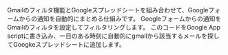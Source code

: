 Gmailのフィルタ機能とGoogleスプレッドシートを組み合わせて、Googleフォームからの通知を自動的にまとめる仕組みです。
Googleフォームからの通知をGmailのフィルタを設定してフィルタリングします。
このコードをGoogle App scriptに書き込み、一日のある時刻に自動的にgmailから該当するメールを探してGoogkeスプレッドシートに追加します。
